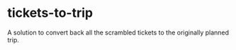 # tickets-to-trip
A solution to convert back all the scrambled tickets to the originally planned trip.
